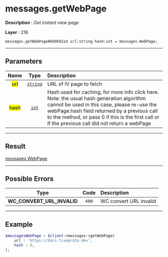 # messages.getWebPage

**Description** : *Get instant view page*

**Layer** : 216

```tl
messages.getWebPage#8d9692a3 url:string hash:int = messages.WebPage;
```

---

## Parameters

| Name | Type | Description |
| :---: | :---: | :--- |
| <mark>url</mark> | [`string`](type/string) | URL of IV page to fetch |
| <mark>hash</mark> | [`int`](type/int) | Hash used for caching, for more info click here. Note: the usual hash generation algorithm cannot be used in this case, please re-use the webPage.hash field returned by a previous call to the method, or pass 0 if this is the first call or if the previous call did not return a webPage |

---

## Result

[messages.WebPage](type/messages.WebPage)

---

## Possible Errors

| Type | Code | Description |
| :---: | :---: | :--- |
| **WC_CONVERT_URL_INVALID** | `400` | WC convert URL invalid |

---

## Example

```php
$messagesWebPage = $client->messages->getWebPage(
	url : 'https://docs.liveproto.dev',
	hash : 0,
);
```